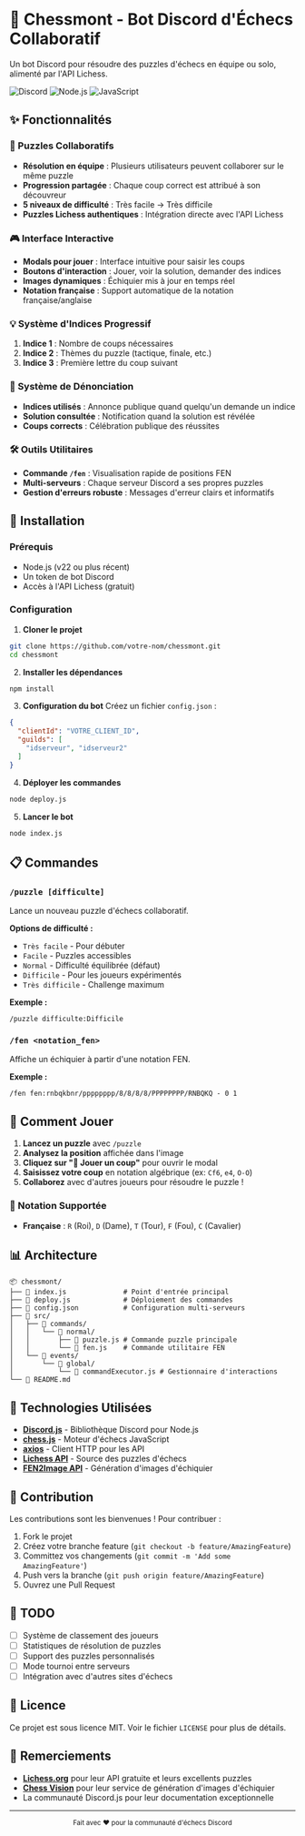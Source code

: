 # 🧩 Chessmont - Bot Discord d'Échecs Collaboratif

Un bot Discord pour résoudre des puzzles d'échecs en équipe ou solo, alimenté par l'API Lichess.

![Discord](https://img.shields.io/badge/Discord-5865F2?style=for-the-badge&logo=discord&logoColor=white)
![Node.js](https://img.shields.io/badge/Node.js-43853D?style=for-the-badge&logo=node.js&logoColor=white)
![JavaScript](https://img.shields.io/badge/JavaScript-F7DF1E?style=for-the-badge&logo=javascript&logoColor=black)

## ✨ Fonctionnalités

### 🎯 Puzzles Collaboratifs
- **Résolution en équipe** : Plusieurs utilisateurs peuvent collaborer sur le même puzzle
- **Progression partagée** : Chaque coup correct est attribué à son découvreur
- **5 niveaux de difficulté** : Très facile → Très difficile
- **Puzzles Lichess authentiques** : Intégration directe avec l'API Lichess

### 🎮 Interface Interactive
- **Modals pour jouer** : Interface intuitive pour saisir les coups
- **Boutons d'interaction** : Jouer, voir la solution, demander des indices
- **Images dynamiques** : Échiquier mis à jour en temps réel
- **Notation française** : Support automatique de la notation française/anglaise

### 💡 Système d'Indices Progressif
1. **Indice 1** : Nombre de coups nécessaires
2. **Indice 2** : Thèmes du puzzle (tactique, finale, etc.)
3. **Indice 3** : Première lettre du coup suivant

### 🔔 Système de Dénonciation
- **Indices utilisés** : Annonce publique quand quelqu'un demande un indice
- **Solution consultée** : Notification quand la solution est révélée
- **Coups corrects** : Célébration publique des réussites

### 🛠️ Outils Utilitaires
- **Commande `/fen`** : Visualisation rapide de positions FEN
- **Multi-serveurs** : Chaque serveur Discord a ses propres puzzles
- **Gestion d'erreurs robuste** : Messages d'erreur clairs et informatifs

## 🚀 Installation

### Prérequis
- Node.js (v22 ou plus récent)
- Un token de bot Discord
- Accès à l'API Lichess (gratuit)

### Configuration

1. **Cloner le projet**
```bash
git clone https://github.com/votre-nom/chessmont.git
cd chessmont
```

2. **Installer les dépendances**
```bash
npm install
```

3. **Configuration du bot**
Créez un fichier `config.json` :
```json
{
  "clientId": "VOTRE_CLIENT_ID",
  "guilds": [
    "idserveur", "idserveur2"
  ]
}
```

4. **Déployer les commandes**
```bash
node deploy.js
```

5. **Lancer le bot**
```bash
node index.js
```

## 📋 Commandes

### `/puzzle [difficulte]`
Lance un nouveau puzzle d'échecs collaboratif.

**Options de difficulté :**
- `Très facile` - Pour débuter
- `Facile` - Puzzles accessibles
- `Normal` - Difficulté équilibrée (défaut)
- `Difficile` - Pour les joueurs expérimentés
- `Très difficile` - Challenge maximum

**Exemple :**
```
/puzzle difficulte:Difficile
```

### `/fen <notation_fen>`
Affiche un échiquier à partir d'une notation FEN.

**Exemple :**
```
/fen fen:rnbqkbnr/pppppppp/8/8/8/8/PPPPPPPP/RNBQKQ - 0 1
```

## 🎯 Comment Jouer

1. **Lancez un puzzle** avec `/puzzle`
2. **Analysez la position** affichée dans l'image
3. **Cliquez sur "🎯 Jouer un coup"** pour ouvrir le modal
4. **Saisissez votre coup** en notation algébrique (ex: `Cf6`, `e4`, `O-O`)
5. **Collaborez** avec d'autres joueurs pour résoudre le puzzle !

### 💭 Notation Supportée
- **Française** : `R` (Roi), `D` (Dame), `T` (Tour), `F` (Fou), `C` (Cavalier)

## 📊 Architecture

```
📦 chessmont/
├── 📄 index.js              # Point d'entrée principal
├── 📄 deploy.js             # Déploiement des commandes
├── 📄 config.json           # Configuration multi-serveurs
├── 📁 src/
│   ├── 📁 commands/
│   │   └── 📁 normal/
│   │       ├── 📄 puzzle.js # Commande puzzle principale
│   │       └── 📄 fen.js    # Commande utilitaire FEN
│   └── 📁 events/
│       └── 📁 global/
│           └── 📄 commandExecutor.js # Gestionnaire d'interactions
└── 📄 README.md
```

## 🔧 Technologies Utilisées

- **[Discord.js](https://discord.js.org/)** - Bibliothèque Discord pour Node.js
- **[chess.js](https://github.com/jhlywa/chess.js)** - Moteur d'échecs JavaScript
- **[axios](https://axios-http.com/)** - Client HTTP pour les API
- **[Lichess API](https://lichess.org/api)** - Source des puzzles d'échecs
- **[FEN2Image API](https://fen2image.chessvision.ai/)** - Génération d'images d'échiquier

## 🤝 Contribution

Les contributions sont les bienvenues ! Pour contribuer :

1. Fork le projet
2. Créez votre branche feature (`git checkout -b feature/AmazingFeature`)
3. Committez vos changements (`git commit -m 'Add some AmazingFeature'`)
4. Push vers la branche (`git push origin feature/AmazingFeature`)
5. Ouvrez une Pull Request

## 📝 TODO

- [ ] Système de classement des joueurs
- [ ] Statistiques de résolution de puzzles
- [ ] Support des puzzles personnalisés
- [ ] Mode tournoi entre serveurs
- [ ] Intégration avec d'autres sites d'échecs

## 📄 Licence

Ce projet est sous licence MIT. Voir le fichier `LICENSE` pour plus de détails.

## 🙏 Remerciements

- **[Lichess.org](https://lichess.org/)** pour leur API gratuite et leurs excellents puzzles
- **[Chess Vision](https://chessvision.ai/)** pour leur service de génération d'images d'échiquier
- La communauté Discord.js pour leur documentation exceptionnelle

---

<div align="center">
  <sub>Fait avec ❤️ pour la communauté d'échecs Discord</sub>
</div>
